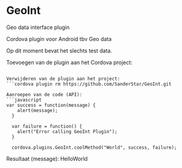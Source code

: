 # GeoInt
Geo data interface plugin

Cordova plugin voor Android tbv Geo data

Op dit moment bevat het slechts test data.

Toevoegen van de plugin aan het Cordova project:
```cordova plugin add https://github.com/SanderStar/GeoInt.git

Verwijderen van de plugin aan het project:
```cordova plugin rm https://github.com/SanderStar/GeoInt.git

Aanroepen van de code (API):
```javascript
var success = function(message) {
    alert(message);
  }

  var failure = function() {
    alert("Error calling GeoInt Plugin");
  }

  cordova.plugins.GeoInt.coolMethod("World", success, failure);
```

Resultaat (message):
HelloWorld
